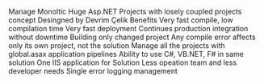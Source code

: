 Manage Monoltic Huge Asp.NET Projects with losely coupled projects concept 
Desingned by Devrim Çelik
Benefits
Very fast compile,  low compilation time
Very fast deployment
Continues production integration without downtime
Building only changed project 
Any compile error affects only its own project, not the solution
Manage all the projects with global.asax application pipelines
Ability to use C#, VB.NET, F# in same solution
One IIS application for Solution
Less opeation team and less developer needs
Single error logging management
